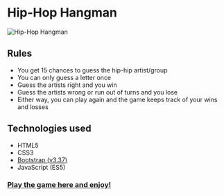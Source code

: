 # Hip-Hop Hangman

![Hip-Hop Hangman](https://media.giphy.com/media/9ryA7DdaDQki89Q0Ue/giphy.gif)

## Rules
- You get 15 chances to guess the hip-hip artist/group
- You can only guess a letter once
- Guess the artists right and you win
- Guess the artists wrong or run out of turns and you lose
- Either way, you can play again and the game keeps track of your wins and losses

## Technologies used
- HTML5
- CSS3
- [Bootstrap (v3.37)](https://getbootstrap.com/docs/3.3/)
- JavaScript (ES5)

### [Play the game here and enjoy!](https://blaws006.github.io/Hangman/)
